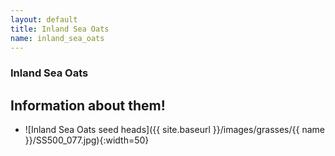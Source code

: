 ```yaml
---
layout: default
title: Inland Sea Oats
name: inland_sea_oats
---
```

### Inland Sea Oats

## Information about them!

+ ![Inland Sea Oats seed heads]({{ site.baseurl }}/images/grasses/{{ name }}/SS500_077.jpg){:width=50}

